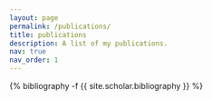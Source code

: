 ```yaml
---
layout: page
permalink: /publications/
title: publications
description: A list of my publications.
nav: true
nav_order: 1
---
```

<!-- _pages/publications.md -->
<div class="publications">

{% bibliography -f {{ site.scholar.bibliography }} %}

</div>
